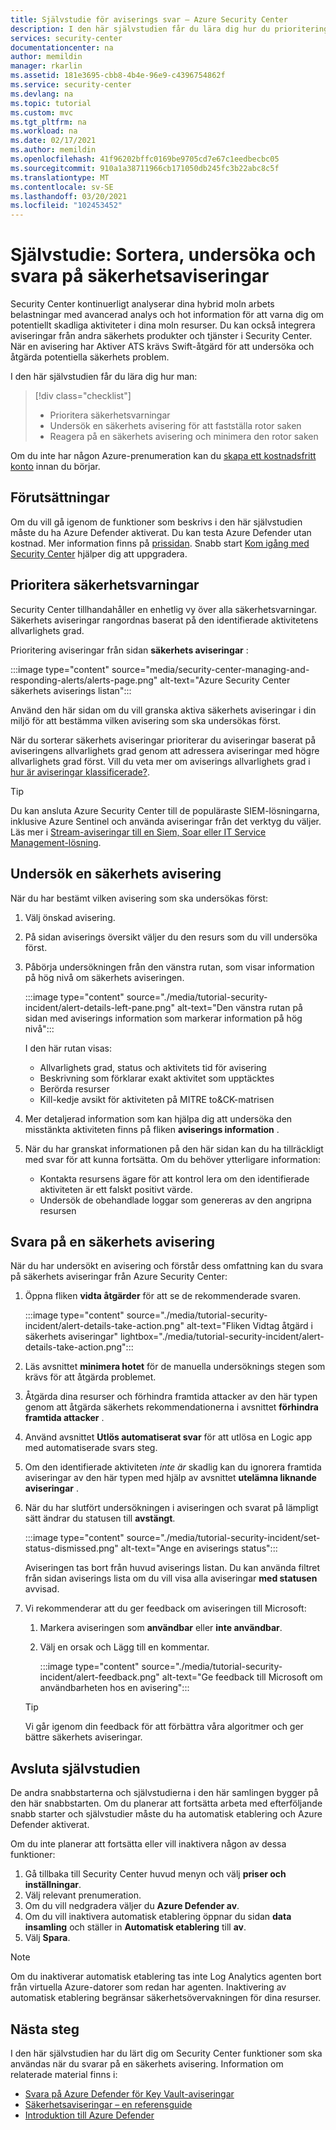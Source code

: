 ```yaml
---
title: Självstudie för aviserings svar – Azure Security Center
description: I den här självstudien får du lära dig hur du prioritering säkerhets aviseringar och fastställer rotor saken & omfattningen av en avisering.
services: security-center
documentationcenter: na
author: memildin
manager: rkarlin
ms.assetid: 181e3695-cbb8-4b4e-96e9-c4396754862f
ms.service: security-center
ms.devlang: na
ms.topic: tutorial
ms.custom: mvc
ms.tgt_pltfrm: na
ms.workload: na
ms.date: 02/17/2021
ms.author: memildin
ms.openlocfilehash: 41f96202bffc0169be9705cd7e67c1eedbecbc05
ms.sourcegitcommit: 910a1a38711966cb171050db245fc3b22abc8c5f
ms.translationtype: MT
ms.contentlocale: sv-SE
ms.lasthandoff: 03/20/2021
ms.locfileid: "102453452"
---
```

# <a name="tutorial-triage-investigate-and-respond-to-security-alerts"></a>Självstudie: Sortera, undersöka och svara på säkerhetsaviseringar
Security Center kontinuerligt analyserar dina hybrid moln arbets belastningar med avancerad analys och hot information för att varna dig om potentiellt skadliga aktiviteter i dina moln resurser. Du kan också integrera aviseringar från andra säkerhets produkter och tjänster i Security Center. När en avisering har Aktiver ATS krävs Swift-åtgärd för att undersöka och åtgärda potentiella säkerhets problem. 

I den här självstudien får du lära dig hur man:

> [!div class="checklist"]
> * Prioritera säkerhetsvarningar
> * Undersök en säkerhets avisering för att fastställa rotor saken
> * Reagera på en säkerhets avisering och minimera den rotor saken

Om du inte har någon Azure-prenumeration kan du [skapa ett kostnadsfritt konto](https://azure.microsoft.com/free/) innan du börjar.

## <a name="prerequisites"></a>Förutsättningar
Om du vill gå igenom de funktioner som beskrivs i den här självstudien måste du ha Azure Defender aktiverat. Du kan testa Azure Defender utan kostnad. Mer information finns på [prissidan](https://azure.microsoft.com/pricing/details/security-center/). Snabb start [Kom igång med Security Center](security-center-get-started.md) hjälper dig att uppgradera.


## <a name="triage-security-alerts"></a>Prioritera säkerhetsvarningar
Security Center tillhandahåller en enhetlig vy över alla säkerhetsvarningar. Säkerhets aviseringar rangordnas baserat på den identifierade aktivitetens allvarlighets grad. 

Prioritering aviseringar från sidan **säkerhets aviseringar** :

:::image type="content" source="media/security-center-managing-and-responding-alerts/alerts-page.png" alt-text="Azure Security Center säkerhets aviserings listan":::

Använd den här sidan om du vill granska aktiva säkerhets aviseringar i din miljö för att bestämma vilken avisering som ska undersökas först.

När du sorterar säkerhets aviseringar prioriterar du aviseringar baserat på aviseringens allvarlighets grad genom att adressera aviseringar med högre allvarlighets grad först. Vill du veta mer om aviserings allvarlighets grad i [hur är aviseringar klassificerade?](security-center-alerts-overview.md#how-are-alerts-classified).

> [!TIP]
> Du kan ansluta Azure Security Center till de populäraste SIEM-lösningarna, inklusive Azure Sentinel och använda aviseringar från det verktyg du väljer. Läs mer i [Stream-aviseringar till en Siem, Soar eller IT Service Management-lösning](export-to-siem.md).


## <a name="investigate-a-security-alert"></a>Undersök en säkerhets avisering

När du har bestämt vilken avisering som ska undersökas först:

1. Välj önskad avisering.
1. På sidan aviserings översikt väljer du den resurs som du vill undersöka först.
1. Påbörja undersökningen från den vänstra rutan, som visar information på hög nivå om säkerhets aviseringen.

    :::image type="content" source="./media/tutorial-security-incident/alert-details-left-pane.png" alt-text="Den vänstra rutan på sidan med aviserings information som markerar information på hög nivå":::

    I den här rutan visas:
    - Allvarlighets grad, status och aktivitets tid för avisering
    - Beskrivning som förklarar exakt aktivitet som upptäcktes
    - Berörda resurser
    - Kill-kedje avsikt för aktiviteten på MITRE to&CK-matrisen

1. Mer detaljerad information som kan hjälpa dig att undersöka den misstänkta aktiviteten finns på fliken **aviserings information** .

1. När du har granskat informationen på den här sidan kan du ha tillräckligt med svar för att kunna fortsätta. Om du behöver ytterligare information:

    - Kontakta resursens ägare för att kontrol lera om den identifierade aktiviteten är ett falskt positivt värde.
    - Undersök de obehandlade loggar som genereras av den angripna resursen

## <a name="respond-to-a-security-alert"></a>Svara på en säkerhets avisering
När du har undersökt en avisering och förstår dess omfattning kan du svara på säkerhets aviseringar från Azure Security Center:

1.  Öppna fliken **vidta åtgärder** för att se de rekommenderade svaren.

    :::image type="content" source="./media/tutorial-security-incident/alert-details-take-action.png" alt-text="Fliken Vidtag åtgärd i säkerhets aviseringar" lightbox="./media/tutorial-security-incident/alert-details-take-action.png":::

1.  Läs avsnittet **minimera hotet** för de manuella undersöknings stegen som krävs för att åtgärda problemet.
1.  Åtgärda dina resurser och förhindra framtida attacker av den här typen genom att åtgärda säkerhets rekommendationerna i avsnittet **förhindra framtida attacker** .
1.  Använd avsnittet **Utlös automatiserat svar** för att utlösa en Logic app med automatiserade svars steg.
1.  Om den identifierade aktiviteten *inte är* skadlig kan du ignorera framtida aviseringar av den här typen med hjälp av avsnittet **utelämna liknande aviseringar** .

1.  När du har slutfört undersökningen i aviseringen och svarat på lämpligt sätt ändrar du statusen till **avstängt**.

    :::image type="content" source="./media/tutorial-security-incident/set-status-dismissed.png" alt-text="Ange en aviserings status":::

    Aviseringen tas bort från huvud aviserings listan. Du kan använda filtret från sidan aviserings lista om du vill visa alla aviseringar **med statusen** avvisad.

1.  Vi rekommenderar att du ger feedback om aviseringen till Microsoft:
    1. Markera aviseringen som **användbar** eller **inte användbar**.
    1. Välj en orsak och Lägg till en kommentar.

        :::image type="content" source="./media/tutorial-security-incident/alert-feedback.png" alt-text="Ge feedback till Microsoft om användbarheten hos en avisering":::

    > [!TIP]
    > Vi går igenom din feedback för att förbättra våra algoritmer och ger bättre säkerhets aviseringar.

## <a name="end-the-tutorial"></a>Avsluta självstudien

De andra snabbstarterna och självstudierna i den här samlingen bygger på den här snabbstarten. Om du planerar att fortsätta arbeta med efterföljande snabb starter och självstudier måste du ha automatisk etablering och Azure Defender aktiverat. 

Om du inte planerar att fortsätta eller vill inaktivera någon av dessa funktioner:

1. Gå tillbaka till Security Center huvud menyn och välj **priser och inställningar**.
1. Välj relevant prenumeration.
1. Om du vill nedgradera väljer du **Azure Defender av**.
1. Om du vill inaktivera automatisk etablering öppnar du sidan **data insamling** och ställer in **Automatisk etablering** till **av**.
1. Välj **Spara**.

>[!NOTE]
> Om du inaktiverar automatisk etablering tas inte Log Analytics agenten bort från virtuella Azure-datorer som redan har agenten. Inaktivering av automatisk etablering begränsar säkerhetsövervakningen för dina resurser.
>

## <a name="next-steps"></a>Nästa steg
I den här självstudien har du lärt dig om Security Center funktioner som ska användas när du svarar på en säkerhets avisering. Information om relaterade material finns i:

- [Svara på Azure Defender för Key Vault-aviseringar](defender-for-key-vault-usage.md)
- [Säkerhetsaviseringar – en referensguide](alerts-reference.md)
- [Introduktion till Azure Defender](azure-defender.md)
